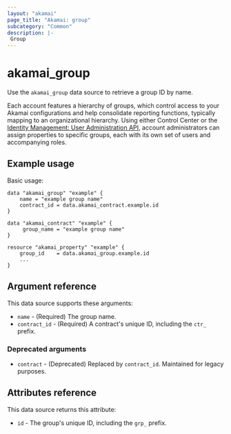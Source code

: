```yaml
---
layout: "akamai"
page_title: "Akamai: group"
subcategory: "Common"
description: |-
 Group
---
```


# akamai_group

Use the `akamai_group` data source to retrieve a group ID by name. 

Each account features a hierarchy of groups, which control access to your 
Akamai configurations and help consolidate reporting functions, typically 
mapping to an organizational hierarchy. Using either Control Center or the 
[Identity Management: User Administration API](https://developer.akamai.com/en-us/api/core_features/identity_management_user_admin/v2.html), 
account administrators can assign properties to specific groups, each with 
its own set of users and accompanying roles.

## Example usage

Basic usage:

```hcl
data "akamai_group" "example" {
    name = "example group name"
    contract_id = data.akamai_contract.example.id
}

data "akamai_contract" "example" {
     group_name = "example group name"
}

resource "akamai_property" "example" {
    group_id    = data.akamai_group.example.id
    ...
}
```

## Argument reference

This data source supports these arguments:

* `name` - (Required) The group name.
* `contract_id` - (Required) A contract's unique ID, including the `ctr_` prefix. 

### Deprecated arguments 
* `contract` - (Deprecated) Replaced by `contract_id`. Maintained for legacy purposes.

## Attributes reference

This data source returns this attribute:

* `id` - The group's unique ID, including the `grp_` prefix.